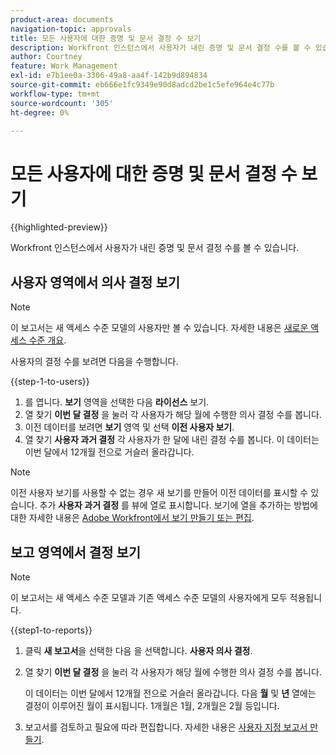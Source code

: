 ```yaml
---
product-area: documents
navigation-topic: approvals
title: 모든 사용자에 대한 증명 및 문서 결정 수 보기
description: Workfront 인스턴스에서 사용자가 내린 증명 및 문서 결정 수를 볼 수 있습니다.
author: Courtney
feature: Work Management
exl-id: e7b1ee0a-3306-49a8-aa4f-142b9d894834
source-git-commit: eb666e1fc9349e90d8adcd2be1c5efe964e4c77b
workflow-type: tm+mt
source-wordcount: '305'
ht-degree: 0%

---
```



# 모든 사용자에 대한 증명 및 문서 결정 수 보기

{{highlighted-preview}}

Workfront 인스턴스에서 사용자가 내린 증명 및 문서 결정 수를 볼 수 있습니다.

## 사용자 영역에서 의사 결정 보기

>[!NOTE]
>
>이 보고서는 새 액세스 수준 모델의 사용자만 볼 수 있습니다. 자세한 내용은 [새로운 액세스 수준 개요](/help/quicksilver/administration-and-setup/add-users/how-access-levels-work/access-level-overview.md).

사용자의 결정 수를 보려면 다음을 수행합니다.

{{step-1-to-users}}

1. 를 엽니다. **보기** 영역을 선택한 다음 **라이선스** 보기.
1. 열 찾기 **이번 달 결정** 을 눌러 각 사용자가 해당 월에 수행한 의사 결정 수를 봅니다.
1. <span class="preview">이전 데이터를 보려면 **보기** 영역 및 선택 **이전 사용자 보기**.</span>
1. <span class="preview">열 찾기 **사용자 과거 결정** 각 사용자가 한 달에 내린 결정 수를 봅니다. 이 데이터는 이번 달에서 12개월 전으로 거슬러 올라갑니다.</span>

>[!NOTE]
>
><span class="preview">이전 사용자 보기를 사용할 수 없는 경우 새 보기를 만들어 이전 데이터를 표시할 수 있습니다. 추가 **사용자 과거 결정** 를 뷰에 열로 표시합니다. 보기에 열을 추가하는 방법에 대한 자세한 내용은 [Adobe Workfront에서 보기 만들기 또는 편집](/help/quicksilver/reports-and-dashboards/reports/reporting-elements/create-edit-views.md).</span>


## 보고 영역에서 결정 보기

>[!NOTE]
>
>이 보고서는 새 액세스 수준 모델과 기존 액세스 수준 모델의 사용자에게 모두 적용됩니다.

{{step1-to-reports}}

1. 클릭 **새 보고서**&#x200B;을 선택한 다음 을 선택합니다. **사용자 의사 결정**.
1. 열 찾기 **이번 달 결정** 을 눌러 각 사용자가 해당 월에 수행한 의사 결정 수를 봅니다.

   <span class="preview">이 데이터는 이번 달에서 12개월 전으로 거슬러 올라갑니다. 다음 **월** 및 **년** 열에는 결정이 이루어진 월이 표시됩니다. 1개월은 1월, 2개월은 2월 등입니다.</span>

1. 보고서를 검토하고 필요에 따라 편집합니다. 자세한 내용은 [사용자 지정 보고서 만들기](/help/quicksilver/reports-and-dashboards/reports/creating-and-managing-reports/create-custom-report.md).

